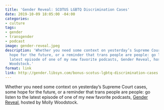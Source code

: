 ```yaml
---
title: 'Gender Reveal: SCOTUS LGBTQ Discrimination Cases'
date: 2019-10-09 18:05:00 -04:00
categories:
- culture
tags:
- gender
- transgender
- podcast
image: gender-reveal.jpeg
description: 'Whether you need some context on yesterday’s Supreme Court cases, some
  hope for the future, or a reminder that trans people are people: go listen to the
  latest episode of one of my new favorite podcasts, Gender Reveal, hosted by Molly
  Woodstock.'
format: link
link: http://gender.libsyn.com/bonus-scotus-lgbtq-discrimination-cases
---
```


Whether you need some context on yesterday’s Supreme Court cases, some hope for the future, or a reminder that trans people are people: go listen to the latest episode of one of my new favorite podcasts, [Gender Reveal](https://www.genderpodcast.com), hosted by Molly Woodstock.
